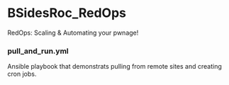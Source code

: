# BSidesRoc_RedOps
RedOps: Scaling &amp; Automating your pwnage!

### pull_and_run.yml
Ansible playbook that demonstrats pulling from remote sites and creating cron jobs.
